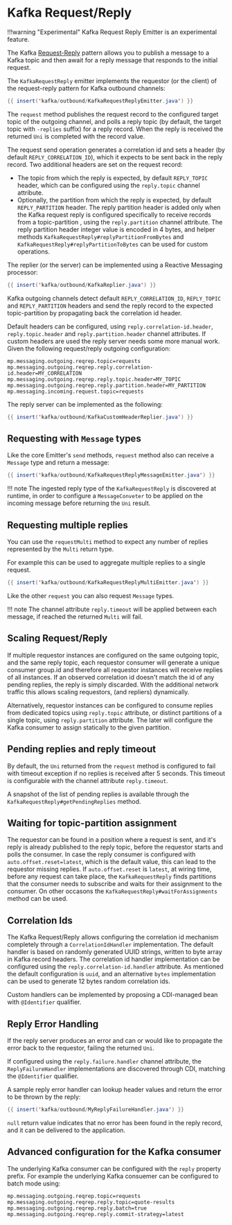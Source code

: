 # Kafka Request/Reply

!!!warning "Experimental"
    Kafka Request Reply Emitter is an experimental feature.

The Kafka [Request-Reply](https://www.enterpriseintegrationpatterns.com/patterns/messaging/RequestReply.html) pattern allows you to publish a message to a Kafka topic and then await for a reply message that responds to the initial request.

The `KafkaRequestReply` emitter implements the requestor (or the client) of the request-reply pattern for Kafka outbound channels:

``` java
{{ insert('kafka/outbound/KafkaRequestReplyEmitter.java') }}
```

The `request` method publishes the request record to the configured target topic of the outgoing channel,
and polls a reply topic (by default, the target topic with `-replies` suffix) for a reply record.
When the reply is received the returned `Uni` is completed with the record value.

The request send operation generates a correlation id and sets a header (by default `REPLY_CORRELATION_ID`),
which it expects to be sent back in the reply record. Two additional headers are set on the request record:

- The topic from which the reply is expected, by default `REPLY_TOPIC` header,
which can be configured using the `reply.topic` channel attribute.
- Optionally, the partition from which the reply is expected, by default `REPLY_PARTITION` header.
The reply partition header is added only when the Kafka request reply is configured specifically to receive records from a topic-partition
, using the `reply.partition` channel attribute.
The reply partition header integer value is encoded in 4 bytes,
and helper methods `KafkaRequestReply#replyPartitionFromBytes` and `KafkaRequestReply#replyPartitionToBytes` can be used for custom operations.

The replier (or the server) can be implemented using a Reactive Messaging processor:

``` java
{{ insert('kafka/outbound/KafkaReplier.java') }}
```

Kafka outgoing channels detect default `REPLY_CORRELATION_ID`, `REPLY_TOPIC` and `REPLY_PARTITION` headers
and send the reply record to the expected topic-partition by propagating back the correlation id header.

Default headers can be configured, using `reply.correlation-id.header`, `reply.topic.header` and `reply.partition.header` channel attributes.
If custom headers are used the reply server needs some more manual work.
Given the following request/reply outgoing configuration:

```properties
mp.messaging.outgoing.reqrep.topic=requests
mp.messaging.outgoing.reqrep.reply.correlation-id.header=MY_CORRELATION
mp.messaging.outgoing.reqrep.reply.topic.header=MY_TOPIC
mp.messaging.outgoing.reqrep.reply.partition.header=MY_PARTITION
mp.messaging.incoming.request.topic=requests
```

The reply server can be implemented as the following:

``` java
{{ insert('kafka/outbound/KafkaCustomHeaderReplier.java') }}
```

## Requesting with `Message` types

Like the core Emitter's `send` methods, `request` method also can receive a `Message` type and return a message:

``` java
{{ insert('kafka/outbound/KafkaRequestReplyMessageEmitter.java') }}
```

!!! note
    The ingested reply type of the `KafkaRequestReply` is discovered at runtime,
    in order to configure a `MessageConveter` to be applied on the incoming message before returning the `Uni` result.

## Requesting multiple replies

You can use the `requestMulti` method to expect any number of replies represented by the `Multi` return type.

For example this can be used to aggregate multiple replies to a single request.

``` java
{{ insert('kafka/outbound/KafkaRequestReplyMultiEmitter.java') }}
```
Like the other `request` you can also request `Message` types.

!!! note
    The channel attribute `reply.timeout` will be applied between each message, if reached the returned `Multi` will
    fail.

## Scaling Request/Reply

If multiple requestor instances are configured on the same outgoing topic, and the same reply topic,
each requestor consumer will generate a unique consumer group.id and
therefore all requestor instances will receive replies of all instances. If an observed correlation id doesn't match
the id of any pending replies, the reply is simply discarded.
With the additional network traffic this allows scaling requestors, (and repliers) dynamically.

Alternatively, requestor instances can be configured to consume replies from dedicated topics using `reply.topic` attribute,
or distinct partitions of a single topic, using `reply.partition` attribute.
The later will configure the Kafka consumer to assign statically to the given partition.

## Pending replies and reply timeout

By default, the `Uni` returned from the `request` method is configured to fail with timeout exception if no replies is received after 5 seconds.
This timeout is configurable with the channel attribute `reply.timeout`.

A snapshot of the list of pending replies is available through the `KafkaRequestReply#getPendingReplies` method.

## Waiting for topic-partition assignment

The requestor can be found in a position where a request is sent, and it's reply is already published to the reply topic,
before the requestor starts and polls the consumer.
In case the reply consumer is configured with `auto.offset.reset=latest`, which is the default value, this can lead to the requestor missing replies.
If `auto.offset.reset` is `latest`, at wiring time, before any request can take place, the `KafkaRequestReply`
finds partitions that the consumer needs to subscribe and waits for their assignment to the consumer.
On other occasons the `KafkaRequestReply#waitForAssignments` method can be used.

## Correlation Ids

The Kafka Request/Reply allows configuring the correlation id mechanism completely through a `CorrelationIdHandler` implementation.
The default handler is based on randomly generated UUID strings, written to byte array in Kafka record headers.
The correlation id handler implementation can be configured using the `reply.correlation-id.handler` attribute.
As mentioned the default configuration is `uuid`,
and an alternative `bytes` implementation can be used to generate 12 bytes random correlation ids.

Custom handlers can be implemented by proposing a CDI-managed bean with `@Identifier` qualifier.

## Reply Error Handling

If the reply server produces an error and can or would like to propagate the error back to the requestor, failing the returned `Uni`.

If configured using the `reply.failure.handler` channel attribute,
the `ReplyFailureHandler` implementations are discovered through CDI, matching the `@Identifier` qualifier.

A sample reply error handler can lookup header values and return the error to be thrown by the reply:

``` java
{{ insert('kafka/outbound/MyReplyFailureHandler.java') }}
```

`null` return value indicates that no error has been found in the reply record, and it can be delivered to the application.

## Advanced configuration for the Kafka consumer

The underlying Kafka consumer can be configured with the `reply` property prefix.
For example the underlying Kafka consuemer can be configured to batch mode using:

```properties
mp.messaging.outgoing.reqrep.topic=requests
mp.messaging.outgoing.reqrep.reply.topic=quote-results
mp.messaging.outgoing.reqrep.reply.batch=true
mp.messaging.outgoing.reqrep.reply.commit-strategy=latest
```
